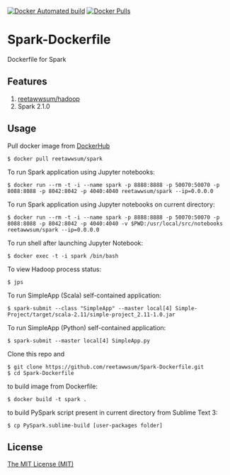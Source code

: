 [![Docker Automated build](https://img.shields.io/docker/automated/reetawwsum/spark.svg)](https://hub.docker.com/r/reetawwsum/spark)
[![Docker Pulls](https://img.shields.io/docker/pulls/reetawwsum/spark.svg)](https://hub.docker.com/r/reetawwsum/spark)

# Spark-Dockerfile
Dockerfile for Spark

## Features

1. [reetawwsum/hadoop](https://hub.docker.com/r/reetawwsum/hadoop)
2. Spark 2.1.0

## Usage

Pull docker image from [DockerHub](https://hub.docker.com/r/reetawwsum/spark)

	$ docker pull reetawwsum/spark

To run Spark application using Jupyter notebooks:

	$ docker run --rm -t -i --name spark -p 8888:8888 -p 50070:50070 -p 8088:8088 -p 8042:8042 -p 4040:4040 reetawwsum/spark --ip=0.0.0.0

To run Spark application using Jupyter notebooks on current directory:

	$ docker run --rm -t -i --name spark -p 8888:8888 -p 50070:50070 -p 8088:8088 -p 8042:8042 -p 4040:4040 -v $PWD:/usr/local/src/notebooks reetawwsum/spark --ip=0.0.0.0

To run shell after launching Jupyter Notebook:

	$ docker exec -t -i spark /bin/bash

To view Hadoop process status:

	$ jps

To run SimpleApp (Scala) self-contained application:

	$ spark-submit --class "SimpleApp" --master local[4] Simple-Project/target/scala-2.11/simple-project_2.11-1.0.jar

To run SimpleApp (Python) self-contained application:

	$ spark-submit --master local[4] SimpleApp.py

Clone this repo and

	$ git clone https://github.com/reetawwsum/Spark-Dockerfile.git
	$ cd Spark-Dockerfile

to build image from Dockerfile:

	$ docker build -t spark .

to build PySpark script present in current directory from Sublime Text 3:

	$ cp PySpark.sublime-build [user-packages folder]

## License
[The MIT License (MIT)](LICENSE)
